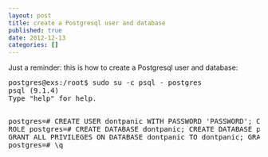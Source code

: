 ```yaml
---
layout: post
title: create a Postgresql user and database
published: true
date: 2012-12-13
categories: []
---
```

<p>Just a reminder: this is how to create a Postgresql user and database:</p>
<div class="CodeRay">
  <div class="code"><pre>postgres@exs:/root$ sudo su -c psql - postgres 
psql (9.1.4)
Type &quot;help&quot; for help.

postgres=# CREATE USER dontpanic WITH PASSWORD 'PASSWORD';
CREATE ROLE
postgres=# CREATE DATABASE dontpanic;
CREATE DATABASE
postgres=# GRANT ALL PRIVILEGES ON DATABASE dontpanic TO dontpanic;
GRANT
postgres=# \q</pre></div>
</div>
